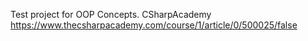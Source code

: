 Test project for OOP Concepts.
CSharpAcademy https://www.thecsharpacademy.com/course/1/article/0/500025/false
